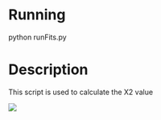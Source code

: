 Running
=======
python runFits.py


Description
===========
This script is used to calculate the X2 value 


<img src="https://render.githubusercontent.com/render/math?math=\chi^{2}=\sum_{i=1}^{N} \frac{\left(n^{data}_{i}-n^{template}_{i}\right)^{2}}{(\sigma^{data}_{n_{i}})^{2} \texttt{+} (\sigma^{template}_{n_{i}})^{2}}">

